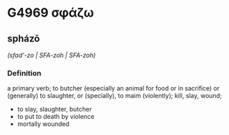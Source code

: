 # G4969 σφάζω

## spházō

_(sfad'-zo | SFA-zoh | SFA-zoh)_

### Definition

a primary verb; to butcher (especially an animal for food or in sacrifice) or (generally) to slaughter, or (specially), to maim (violently); kill, slay, wound; 

- to slay, slaughter, butcher
- to put to death by violence
- mortally wounded
